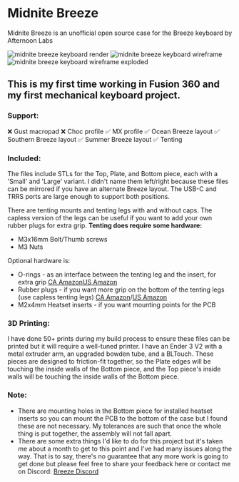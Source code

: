 # Midnite Breeze

Midnite Breeze is an unofficial open source case for the Breeze keyboard by Afternoon Labs

![midnite breeze keyboard render](https://i.imgur.com/4uPXR1M.png)
![midnite breeze keyboard wireframe](https://i.imgur.com/gCqrYiU.png)
![midnite breeze keyboard wireframe exploded](https://i.imgur.com/QQKB4ZS.png)

## This is my first time working in Fusion 360 and my first mechanical keyboard project.

### Support:
❌ Gust macropad
❌ Choc profile
✅ MX profile
✅ Ocean Breeze layout
✅ Southern Breeze layout
✅ Summer Breeze layout
✅ Tenting

### Included:
The files include STLs for the Top, Plate, and Bottom piece, each with a 'Small' and 'Large' variant. I didn't name them left/right because these files can be mirrored if you have an alternate Breeze layout. The USB-C and TRRS ports are large enough to support both positions.

There are tenting mounts and tenting legs with and without caps. The capless version of the legs can be useful if you want to add your own rubber plugs for extra grip. **Tenting does require some hardware:**
* M3x16mm Bolt/Thumb screws
* M3 Nuts

Optional hardware is:
* O-rings - as an interface between the tenting leg and the insert, for extra grip [CA Amazon](https://www.amazon.ca/ThreeBulls-120Pcs-Dampeners-Keyboards-Dampers/dp/B01N6438BK)[US Amazon](https://www.amazon.com/ThreeBulls-120Pcs-Dampeners-Keyboards-Dampers/dp/B01N6438BK)
* Rubber plugs - if you want more grip on the bottom of the tenting legs (use capless tenting legs) [CA Amazon](https://www.amazon.ca/gp/product/B07TXYSYS3)/[US Amazon](https://www.amazon.com/Aislor-Bumpers-Rubber-Grippers-Spacers/dp/B08LQ192XK)
* M2x4mm Heatset inserts - if you want mounting points for the PCB

### 3D Printing:
I have done 50+ prints during my build process to ensure these files can be printed but it will require a well-tuned printer. I have an Ender 3 V2 with a metal extruder arm, an upgraded bowden tube, and a BLTouch. These pieces are designed to friction-fit together, so the Plate edges will be touching the inside walls of the Bottom piece, and the Top piece's inside walls will be touching the inside walls of the Bottom piece. 

### Note:
* There are mounting holes in the Bottom piece for installed heatset inserts so you can mount the PCB to the bottom of the case but I found these are not necessary. My tolerances are such that once the whole thing is put together, the assembly will not fall apart.
* There are some extra things I'd like to do for this project but it's taken me about a month to get to this point and I've had many issues along the way. That is to say, there's no guarantee that any more work is going to get done but please feel free to share your feedback here or contact me on Discord: [Breeze Discord](https://discord.gg/HU3YHDQG)
